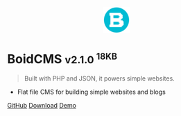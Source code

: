 <p align="center">
  <img alt="BoidCMS logo" width="60" height="60" src="/_media/logo.svg" />
</p>

# BoidCMS <small>v2.1.0 <sup>18KB</sup></small>

> Built with PHP and JSON, it powers simple websites.

- Flat file CMS for building simple websites and blogs

[GitHub](https://github.com/BoidCMS/BoidCMS/)
[Download](https://boidcms.github.io/BoidCMS.zip)
[Demo](https://boidcms.alwaysdata.net/)
